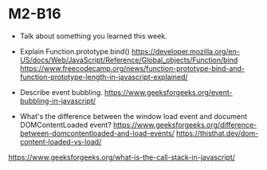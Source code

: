 # M2-B16


* Talk about something you learned this week.


* Explain Function.prototype.bind()
https://developer.mozilla.org/en-US/docs/Web/JavaScript/Reference/Global_objects/Function/bind
https://www.freecodecamp.org/news/function-prototype-bind-and-function-prototype-length-in-javascript-explained/


* Describe event bubbling.
https://www.geeksforgeeks.org/event-bubbling-in-javascript/




* What's the difference between the window load event and document DOMContentLoaded event?
https://www.geeksforgeeks.org/difference-between-domcontentloaded-and-load-events/
https://thisthat.dev/dom-content-loaded-vs-load/





https://www.geeksforgeeks.org/what-is-the-call-stack-in-javascript/
